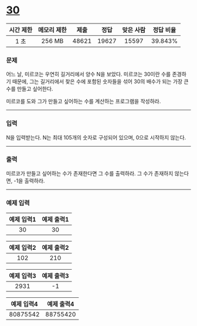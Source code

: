 # [30](https://www.acmicpc.net/problem/10610)

<div align = center>

| 시간 제한 | 메모리 제한 | 제출  | 정답  | 맞은 사람 | 정답 비율 |
| :-------: | :---------: | :---: | :---: | :-------: | :-------: |
|   1 초    |   256 MB    | 48621 | 19627 |   15597   |  39.843%  |

</div>

### 문제

어느 날, 미르코는 우연히 길거리에서 양수 N을 보았다. 미르코는 30이란 수를 존경하기 때문에, 그는 길거리에서 찾은 수에 포함된 숫자들을 섞어 30의 배수가 되는 가장 큰 수를 만들고 싶어한다.

미르코를 도와 그가 만들고 싶어하는 수를 계산하는 프로그램을 작성하라.

---

### 입력

N을 입력받는다. N는 최대 105개의 숫자로 구성되어 있으며, 0으로 시작하지 않는다.

---

### 출력

미르코가 만들고 싶어하는 수가 존재한다면 그 수를 출력하라. 그 수가 존재하지 않는다면, -1을 출력하라.

---

### 예제 입력

| 예제 입력1 | 예제 출력1 |
| :--------: | :--------: |
|     30     |     30     |

| 예제 입력2 | 예제 출력2 |
| :--------: | :--------: |
|    102     |    210     |

| 예제 입력3 | 예제 출력3 |
| :--------: | :--------: |
|    2931    |     -1     |

| 예제 입력4 | 예제 출력4 |
| :--------: | :--------: |
|  80875542  |  88755420  |

